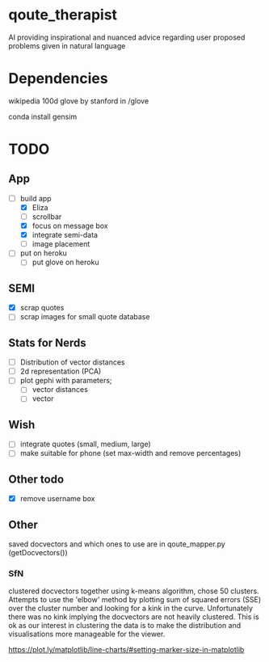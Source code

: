 # qoute_therapist
AI providing inspirational and nuanced advice regarding user proposed problems given in natural language

# Dependencies

wikipedia 100d glove by stanford in /glove

conda install gensim

# TODO

## App

- [ ] build app 
  - [X] Eliza  
  - [ ] scrollbar
  - [X] focus on message box
  - [X] integrate semi-data
  - [ ] image placement
- [ ] put on heroku
  - [ ] put glove on heroku

## SEMI

- [X] scrap quotes
- [ ] scrap images for small quote database
 
## Stats for Nerds

- [ ] Distribution of vector distances
- [ ] 2d representation (PCA)
- [ ] plot gephi with parameters;
  - [ ] vector distances
  - [ ] vector

## Wish

- [ ] integrate quotes (small, medium, large)
- [ ] make suitable for phone (set max-width and remove percentages)

## Other todo

- [X] remove username box


## Other

saved docvectors and which ones to use are in qoute_mapper.py (getDocvectors())

### SfN

clustered docvectors together using k-means algorithm, chose 50 clusters.
Attempts to use the 'elbow' method by plotting sum of squared errors (SSE) over the cluster number and looking for a kink in the curve.
Unfortunately there was no kink implying the docvectors are not heavily clustered. 
This is ok as our interest in clustering the data is to make the distribution and visualisations more manageable for the viewer. 

https://plot.ly/matplotlib/line-charts/#setting-marker-size-in-matplotlib
